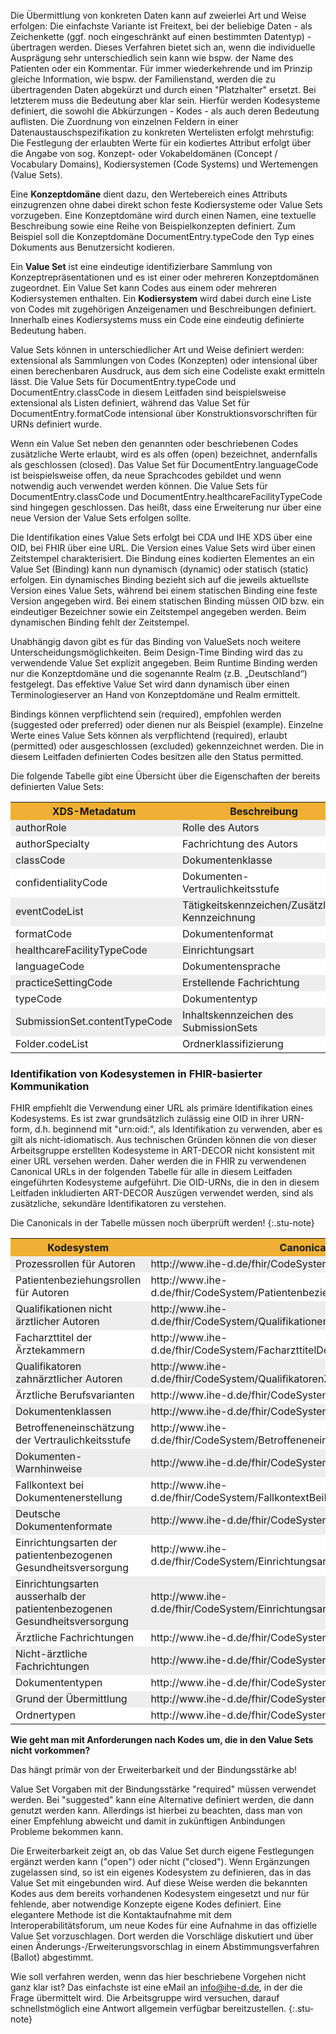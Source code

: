 <style>
table th {background: #f0b033}
table tr:nth-child(even) {background: #EEE}
table tr:nth-child(odd) {background: #FFF}
</style>

Die Übermittlung von konkreten Daten kann auf zweierlei Art und Weise erfolgen: Die einfachste Variante ist Freitext, 
bei der beliebige Daten - als Zeichenkette (ggf. noch eingeschränkt auf einen bestimmten Datentyp) - übertragen werden. 
Dieses Verfahren bietet sich an, wenn die individuelle Ausprägung sehr unterschiedlich sein kann wie bspw. der Name des Patienten oder ein Kommentar. 
Für immer wiederkehrende und im Prinzip gleiche Information, wie bspw. der Familienstand, werden die zu übertragenden Daten abgekürzt und 
durch einen "Platzhalter" ersetzt. Bei letzterem muss die Bedeutung aber klar sein. Hierfür werden Kodesysteme definiert, die sowohl 
die Abkürzungen - Kodes - als auch deren Bedeutung auflisten. Die Zuordnung von einzelnen Feldern in einer Datenaustauschspezifikation 
zu konkreten Wertelisten erfolgt mehrstufig: Die Festlegung der erlaubten Werte für ein kodiertes Attribut erfolgt über die Angabe 
von sog. Konzept- oder Vokabeldomänen (Concept / Vocabulary Domains), Kodiersystemen (Code Systems) und Wertemengen (Value Sets).

Eine **Konzeptdomäne** dient dazu, den Wertebereich eines Attributs einzugrenzen ohne dabei direkt schon feste Kodiersysteme oder Value Sets vorzugeben. 
Eine Konzeptdomäne wird durch einen Namen, eine textuelle Beschreibung sowie eine Reihe von Beispielkonzepten definiert. 
Zum Beispiel soll die Konzeptdomäne DocumentEntry.typeCode den Typ eines Dokuments aus Benutzersicht kodieren.

Ein **Value Set** ist eine eindeutige identifizierbare Sammlung von Konzeptrepräsentationen und es ist einer oder mehreren Konzeptdomänen zugeordnet. 
Ein Value Set kann Codes aus einem oder mehreren Kodiersystemen enthalten. Ein **Kodiersystem** wird dabei durch eine Liste von Codes 
mit zugehörigen Anzeigenamen und Beschreibungen definiert. Innerhalb eines Kodiersystems muss ein Code eine eindeutig definierte Bedeutung haben.

Value Sets können in unterschiedlicher Art und Weise definiert werden: extensional als Sammlungen von Codes (Konzepten) oder intensional 
über einen berechenbaren Ausdruck, aus dem sich eine Codeliste exakt ermitteln lässt. Die Value Sets für DocumentEntry.typeCode und 
DocumentEntry.classCode in diesem Leitfaden sind beispielsweise extensional als Listen definiert, während das Value Set für DocumentEntry.formatCode 
intensional über Konstruktionsvorschriften für URNs definiert wurde.

Wenn ein Value Set neben den genannten oder beschriebenen Codes zusätzliche Werte erlaubt, wird es als offen (open) bezeichnet, 
andernfalls als geschlossen (closed). Das Value Set für DocumentEntry.languageCode ist beispielsweise offen, da neue Sprachcodes gebildet 
und wenn notwendig auch verwendet werden können. Die Value Sets für DocumentEntry.classCode und DocumentEntry.healthcareFacilityTypeCode 
sind hingegen geschlossen. Das heißt, dass eine Erweiterung nur über eine neue Version der Value Sets erfolgen sollte.

Die Identifikation eines Value Sets erfolgt bei CDA und IHE XDS über eine OID, bei FHIR über eine URL. Die Version eines Value Sets wird 
über einen Zeitstempel charakterisiert. Die Bindung eines kodierten Elementes an ein Value Set (Binding) kann nun dynamisch (dynamic) oder statisch (static) erfolgen. 
Ein dynamisches Binding bezieht sich auf die jeweils aktuellste Version eines Value Sets, während bei einem statischen Binding eine feste Version angegeben wird. 
Bei einem statischen Binding müssen OID bzw. ein eindeutiger Bezeichner sowie ein Zeitstempel angegeben werden. Beim dynamischen Binding fehlt der Zeitstempel.

Unabhängig davon gibt es für das Binding von ValueSets noch weitere Unterscheidungsmöglichkeiten. Beim Design-Time Binding wird 
das zu verwendende Value Set explizit angegeben. Beim Runtime Binding werden nur die Konzeptdomäne und die sogenannte Realm (z.B. „Deutschland“) festgelegt. 
Das effektive Value Set wird dann dynamisch über einen Terminologieserver an Hand von Konzeptdomäne und Realm ermittelt.

Bindings können verpflichtend sein (required), empfohlen werden (suggested oder preferred) oder dienen nur als Beispiel (example). 
Einzelne Werte eines Value Sets können als verpflichtend (required), erlaubt (permitted) oder ausgeschlossen (excluded) gekennzeichnet werden. 
Die in diesem Leitfaden definierten Codes besitzen alle den Status permitted.

Die folgende Tabelle gibt eine Übersicht über die Eigenschaften der bereits definierten Value Sets:

<table>
<tr>
<th>
XDS-Metadatum </th><th>Beschreibung </th><th>Definitionsart </th><th>Erweiterbarkeit </th><th>Bindungsstärke </th><th>Bindungsart </th><th>Versionsbindung
</th>
</tr>
<tr>
<td>
authorRole </td><td>Rolle des Autors </td><td>extensional </td><td>open </td><td>suggested </td><td>design-time </td><td>dynamic
</td>
</tr>
<tr>
<td>
authorSpecialty </td><td>Fachrichtung des Autors </td><td>extensional </td><td>open </td><td>suggested </td><td>design-time </td><td>dynamic
</td>
</tr>
<tr>
<td>
classCode </td><td>Dokumentenklasse </td><td>extensional </td><td>closed </td><td>suggested </td><td>design-time </td><td>dynamic
</td>
</tr>
<tr>
<td>
confidentialityCode </td><td>Dokumenten-Vertraulichkeitsstufe </td><td>extensional </td><td>open </td><td>suggested </td><td>design-time </td><td>dynamic
</td>
</tr>
<tr>
<td>
eventCodeList </td><td>Tätigkeitskennzeichen/Zusätzliche Kennzeichnung </td><td>intensional </td><td>open </td><td>suggested </td><td>design-time </td><td>dynamic
</td>
</tr>
<tr>
<td>
formatCode </td><td>Dokumentenformat </td><td>intensional </td><td>open </td><td>suggested </td><td>design-time </td><td>dynamic
</td>
</tr>
<tr>
<td>
healthcareFacilityTypeCode </td><td>Einrichtungsart </td><td>extensional </td><td>closed </td><td>suggested </td><td>design-time </td><td>dynamic
</td>
</tr>
<tr>
<td>
languageCode </td><td>Dokumentensprache </td><td>intensional </td><td>open </td><td>suggested </td><td>design-time </td><td>dynamic
</td>
</tr>
<tr>
<td>
practiceSettingCode </td><td>Erstellende Fachrichtung </td><td>extensional </td><td>closed </td><td>suggested </td><td>design-time </td><td>dynamic
</td>
</tr>
<tr>
<td>
typeCode </td><td>Dokumententyp </td><td>extensional </td><td>closed </td><td>suggested </td><td>design-time </td><td>dynamic
</td>
</tr>
<tr>
<td>
SubmissionSet.contentTypeCode </td><td>Inhaltskennzeichen des SubmissionSets </td><td>extensional </td><td>open </td><td>suggested </td><td>design-time </td><td>dynamic
</td>
</tr>
<tr>
<td>
Folder.codeList </td><td>Ordnerklassifizierung </td><td>extensional </td><td>open </td><td>suggested </td><td>design-time </td><td>dynamic
</td>
</tr>
</table>

### Identifikation von Kodesystemen in FHIR-basierter Kommunikation

FHIR empfiehlt die Verwendung einer URL als primäre Identifikation eines Kodesystems. 
Es ist zwar grundsätzlich zulässig eine OID in ihrer URN-form, d.h. beginnend mit "urn:oid:", als Identifikation zu verwenden, 
aber es gilt als nicht-idiomatisch. Aus technischen Gründen können die von dieser Arbeitsgruppe erstellten 
Kodesysteme in ART-DECOR nicht konsistent mit einer URL versehen werden. 
Daher werden die in FHIR zu verwendenen Canonical URLs in der folgenden Tabelle für alle in diesem Leitfaden eingeführten Kodesysteme aufgeführt. 
Die OID-URNs, die in den in diesem Leitfaden inkludierten ART-DECOR Auszügen verwendet werden, sind als zusätzliche, sekundäre Identifikatoren zu verstehen.


Die Canonicals in der Tabelle müssen noch überprüft werden!
{:.stu-note}

<table>
<tr>
<th>
Kodesystem </th><th>Canonical URL </th><th>sekundärer Identifier </th><th>aus Value Set
</th>
</tr>
<tr>
<td>
Prozessrollen für Autoren </td><td>http://www.ihe-d.de/fhir/CodeSystem/ProzessrollenFuerAutoren </td><td>urn:oid:1.3.6.1.4.1.19376.3.276.1.5.13 </td><td><a href="ValueSet-IHEXDSauthorRole.html">IHEXDSauthorRole</a>
</td>
</tr>
<tr>
<td>
Patientenbeziehungsrollen für Autoren </td><td>http://www.ihe-d.de/fhir/CodeSystem/PatientenbeziehungsrollenFuerAutoren </td><td>urn:oid:1.3.6.1.4.1.19376.3.276.1.5.14 </td><td><a href="ValueSet-IHEXDSauthorRole.html">IHEXDSauthorRole</a>
</td>
</tr>
<tr>
<td>
Qualifikationen nicht ärztlicher Autoren </td><td>http://www.ihe-d.de/fhir/CodeSystem/QualifikationenNichtAerztlicherAutoren </td><td>urn:oid:1.3.6.1.4.1.19376.3.276.1.5.11 </td><td><a href="ValueSet-IHEXDSauthorSpecialty.html">IHEXDSauthorSpecialty</a>
</td>
</tr>
<tr>
<td>
Facharzttitel der Ärztekammern </td><td>http://www.ihe-d.de/fhir/CodeSystem/FacharzttitelDerAerztekammern </td><td>urn:oid:1.2.276.0.76.5.514 </td><td><a href="ValueSet-IHEXDSauthorSpecialty.html">IHEXDSauthorSpecialty</a>
</td>
</tr>
<tr>
<td>
Qualifikatoren zahnärztlicher Autoren </td><td>http://www.ihe-d.de/fhir/CodeSystem/QualifikatorenZahnaerztlicherAutoren </td><td>urn:oid:1.2.276.0.76.5.492 </td><td><a href="ValueSet-IHEXDSauthorSpecialty.html">IHEXDSauthorSpecialty</a>
</td>
</tr>
<tr>
<td>
Ärztliche Berufsvarianten </td><td>http://www.ihe-d.de/fhir/CodeSystem/AerztlicheBerufsvarianten </td><td>urn:oid:1.2.276.0.76.5.493 </td><td><a href="ValueSet-IHEXDSauthorSpecialty.html">IHEXDSauthorSpecialty</a>
</td>
</tr>
<tr>
<td>
Dokumentenklassen </td><td>http://www.ihe-d.de/fhir/CodeSystem/Dokumentenklassen</td><td>urn:oid:1.3.6.1.4.1.19376.3.276.1.5.8 </td><td><a href="ValueSet-IHEXDSclassCode.html">IHEXDSclassCode</a>
</td>
</tr>
<tr>
<td>
Betroffeneneinschätzung der Vertraulichkeitsstufe </td><td>http://www.ihe-d.de/fhir/CodeSystem/BetroffeneneinschaetzungVertraulichkeitsstufe </td><td>urn:oid:1.3.6.1.4.1.19376.3.276.1.5.10 </td><td><a href="ValueSet-IHEXDSconfidentialityCode.html">IHEXDSconfidentialityCode</a>
</td>
</tr>
<tr>
<td>
Dokumenten-Warnhinweise </td><td>http://www.ihe-d.de/fhir/CodeSystem/DokumentenWarnhinweise </td><td>urn:oid:1.3.6.1.4.1.19376.3.276.1.5.15 </td><td><a href="ValueSet-IHEXDSeventCodeList.html">IHEXDSeventCodeList</a>
</td>
</tr>
<tr>
<td>
Fallkontext bei Dokumentenerstellung </td><td>http://www.ihe-d.de/fhir/CodeSystem/FallkontextBeiDokumentenerstellung </td><td>urn:oid:1.3.6.1.4.1.19376.3.276.1.5.16 </td><td><a href="ValueSet-IHEXDSeventCodeList.html">IHEXDSeventCodeList</a>
</td>
</tr>
<tr>
<td>
Deutsche Dokumentenformate </td><td>http://www.ihe-d.de/fhir/CodeSystem/DeutscheDokumentenformate </td><td>urn:oid:1.3.6.1.4.1.19376.3.276.1.5.6 </td><td><a href="ValueSet-IHEXDSformatCode.html">IHEXDSformatCode</a>
</td>
</tr>
<tr>
<td>
Einrichtungsarten der patientenbezogenen Gesundheitsversorgung </td><td>http://www.ihe-d.de/fhir/CodeSystem/EinrichtungsartenPatientenbezogen </td><td>urn:oid:1.3.6.1.4.1.19376.3.276.1.5.2 </td><td><a href="ValueSet-IHEXDShealthcareFacilityTypeCode.html">IHEXDShealthcareFacilityTypeCode</a>
</td>
</tr>
<tr>
<td>
Einrichtungsarten ausserhalb der patientenbezogenen Gesundheitsversorgung </td><td>http://www.ihe-d.de/fhir/CodeSystem/EinrichtungsartenNichtPatientenbezogen </td><td>urn:oid:1.3.6.1.4.1.19376.3.276.1.5.3 </td><td><a href="ValueSet-IHEXDShealthcareFacilityTypeCode.html">IHEXDShealthcareFacilityTypeCode</a>
</td>
</tr>
<tr>
<td>
Ärztliche Fachrichtungen </td><td>http://www.ihe-d.de/fhir/CodeSystem/FachrichtungenAerztliche </td><td>urn:oid:1.3.6.1.4.1.19376.3.276.1.5.4 </td><td><a href="ValueSet-IHEXDSpracticeSettingCode.html">IHEXDSpracticeSettingCode</a>
</td>
</tr>
<tr>
<td>
Nicht-ärztliche Fachrichtungen </td><td>http://www.ihe-d.de/fhir/CodeSystem/FachrichtungenNichtaerztlich </td><td>urn:oid:1.3.6.1.4.1.19376.3.276.1.5.5 </td><td><a href="ValueSet-IHEXDSpracticeSettingCode.html">IHEXDSpracticeSettingCode</a>
</td>
</tr>
<tr>
<td>
Dokumententypen </td><td>http://www.ihe-d.de/fhir/CodeSystem/Dokumententypen</td><td>urn:oid:1.3.6.1.4.1.19376.3.276.1.5.9 </td><td><a href="ValueSet-IHEXDStypeCode.html">IHEXDStypeCode</a>
</td>
</tr>
<tr>
<td>
Grund der Übermittlung </td><td>http://www.ihe-d.de/fhir/CodeSystem/GrundDerUebermittlung </td><td>urn:oid:1.3.6.1.4.1.19376.3.276.1.5.12 </td><td><a href="ValueSet-IHEXDScontentTypeCode.html">IHEXDScontentTypeCode</a>
</td>
</tr>
<tr>
<td>
Ordnertypen </td><td>http://www.ihe-d.de/fhir/CodeSystem/Ordnertypen </td><td>urn:oid:1.3.6.1.4.1.19376.3.276.1.5.7 </td><td><a href="ValueSet-IHEXDSfolderCodeList.html">IHEXDSfolderCodeList</a>
</td>
</tr>
</table>


**Wie geht man mit Anforderungen nach Kodes um, die in den Value Sets nicht vorkommen?**

Das hängt primär von der Erweiterbarkeit und der Bindungsstärke ab!

Value Set Vorgaben mit der Bindungsstärke "required" müssen verwendet werden. 
Bei "suggested" kann eine Alternative definiert werden, die dann genutzt werden kann. 
Allerdings ist hierbei zu beachten, dass man von einer Empfehlung abweicht und damit in zukünftigen Anbindungen Probleme bekommen kann.

Die Erweiterbarkeit zeigt an, ob das Value Set durch eigene Festlegungen ergänzt werden kann ("open") oder nicht ("closed"). 
Wenn Ergänzungen zugelassen sind, so ist ein eigenes Kodesystem zu definieren, das in das Value Set mit eingebunden wird. 
Auf diese Weise werden die bekannten Kodes aus dem bereits vorhandenen Kodesystem eingesetzt und nur für fehlende, aber notwendige Konzepte eigene Kodes definiert.
Eine elegantere Methode ist die Kontaktaufnahme mit dem Interoperabilitätsforum, um neue Kodes für eine Aufnahme in das offizielle Value Set vorzuschlagen. 
Dort werden die Vorschläge diskutiert und über einen Änderungs-/Erweiterungsvorschlag in einem Abstimmungsverfahren (Ballot) abgestimmt.

Wie soll verfahren werden, wenn das hier beschriebene Vorgehen nicht ganz klar ist? 
Das einfachste ist eine eMail an info@ihe-d.de, in der die Frage übermittelt wird. Die Arbeitsgruppe wird versuchen, 
darauf schnellstmöglich eine Antwort allgemein verfügbar bereitzustellen. 
{:.stu-note}
